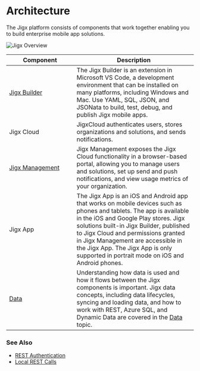 # Architecture

The Jigx platform consists of components that work together enabling you to build enterprise mobile app solutions.

![Jigx Overview](https://archbee-image-uploads.s3.amazonaws.com/x7vdIDH6-ScTprfmi2XXX/3rJSBLdbOOKqiFIX8diTO_jigxoverview.png)

<table><thead><tr><th width="165.296875">Component</th><th>Description</th></tr></thead><tbody><tr><td><a href="../building-apps-with-jigx/jigx-builder-_code-editor_/jigx-builder-_code-editor_.md">Jigx Builder</a></td><td>The Jigx Builder is an extension in Microsoft VS Code, a development environment that can be installed on many platforms, including Windows and Mac. Use YAML, SQL, JSON, and JSONata to build, test, debug, and publish Jigx mobile apps.</td></tr><tr><td>Jigx Cloud</td><td>JigxCloud authenticates users, stores organizations and solutions, and sends notifications.</td></tr><tr><td><a href="../Administration/Management Overview.md">Jigx Management</a></td><td>Jigx Management exposes the Jigx Cloud functionality in a browser-based portal, allowing you to manage users and solutions, set up send and push notifications, and view usage metrics of your organization.</td></tr><tr><td>Jigx App</td><td>The Jigx App is an iOS and Android app that works on mobile devices such as phones and tablets. The app is available in the iOS and Google Play stores. Jigx solutions built-in Jigx Builder, published to Jigx Cloud and permissions granted in Jigx Management are accessible in the Jigx App. The Jigx App is only supported in portrait mode on iOS and Android phones.</td></tr><tr><td><a href="../building-apps-with-jigx/data/data.md">Data</a></td><td>Understanding how data is used and how it flows between the Jigx components is important. Jigx data concepts, including data lifecycles, syncing and loading data, and how to work with REST, Azure SQL, and Dynamic Data are covered in the <a href="../building-apps-with-jigx/data/data.md">Data</a> topic.</td></tr></tbody></table>

### See Also

* [REST Authentication](../building-apps-with-jigx/data/data-providers/rest/rest-authentication.md)
* [Local REST Calls](../building-apps-with-jigx/data/data-providers/rest/local-rest-calls.md)
